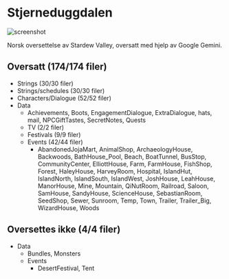 # Stjerneduggdalen

![screenshot](Gemini_Generated_Stjerneduggdalen_logo.png)

Norsk oversettelse av Stardew Valley, oversatt med hjelp av Google Gemini.

## Oversatt (174/174 filer)
- Strings (30/30 filer)
- Strings/schedules (30/30 filer)
- Characters/Dialogue (52/52 filer)
- Data
  - Achievements, Boots, EngagementDialogue, ExtraDialogue, hats, mail, NPCGiftTastes, SecretNotes, Quests
  - TV (2/2 filer)
  - Festivals (9/9 filer)
  - Events (42/44 filer)
    - AbandonedJojaMart, AnimalShop, ArchaeologyHouse, Backwoods, BathHouse_Pool, Beach, BoatTunnel, BusStop, CommunityCenter, ElliottHouse, Farm, FarmHouse, FishShop, Forest, HaleyHouse, HarveyRoom, Hospital, IslandHut, IslandNorth, IslandSouth, IslandWest, JoshHouse, LeahHouse, ManorHouse, Mine, Mountain, QiNutRoom, Railroad, Saloon, SamHouse, SandyHouse, ScienceHouse, SebastianRoom, SeedShop, Sewer, Sunroom, Temp, Town, Trailer, Trailer_Big, WizardHouse, Woods

## Oversettes ikke (4/4 filer)
- Data
  - Bundles, Monsters
  - Events
    - DesertFestival, Tent